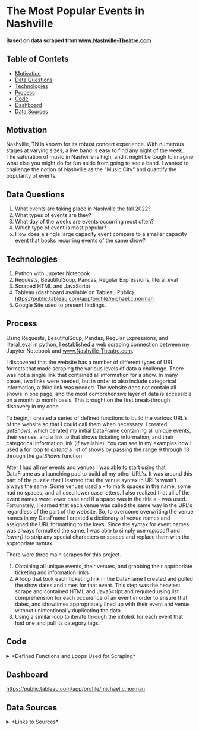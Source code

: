 # The Most Popular Events in Nashville
#### Based on data scraped from www.Nashville-Theatre.com

## Table of Contets
- [Motivation](#Motivation)
- [Data Questions](#Data-Questions)
- [Technologies](#Technologies)
- [Process](#Process)
- [Code](#Code)
- [Dashboard](#Link-to-Dashboard)
- [Data Sources](#Data-Sources)

## Motivation
Nashville, TN is known for its robust concert experience. With numerous stages at varying sizes,  a live band is easy to find any night of the week. The saturation of music in Nashville is high, and it might be tough to imagine what else you might do for fun aside from going to see a band. I wanted to challenge the notion of Nashville as the "Music City" and quantify the popularity of events.


## Data Questions
1. What events are taking place in Nashville the fall 2022?
2. What types of events are they?
3. What day of the weeks are events occurring most often?
4. Which type of event is most popular?
5. How does a single large capacity event compare to a smaller capacity event that books recurring events of the same show?

## Technologies

1. Python with Jupyter Notebook
2. Requests, BeautifulSoup, Pandas, Regular Expressions,
literal_eval
3. Scraped HTML and JavaScript
4. Tableau (dashboard available on Tableau Public). https://public.tableau.com/app/profile/michael.c.norman
5. Google Site used to present findings.


## Process
Using Requests, BeautifulSoup, Pandas, Regular Expressions, and literal_eval in python, I established a web scraping connection between my Jupyter Notebook and www.Nashville-Theatre.com.

I discovered that the website has a number of different types of URL formats that made scraping the various levels of data a challenge. There was not a single link that contained all information for a show. In many cases, two links were needed, but in order to also include categorical information, a third link was needed. The website does not contain all shows in one page, and the most comprehensive layer of data is accessible on a month to month basis. This brought on the first break-through discovery in my code.

To begin, I created a series of defined functions to build the various URL's of the website so that I could call them when necessary. I created *getShows*, which cerated my initial DataFrame containing all unique events, their venues, and a link to that shows ticketing information, and their categorical information link (if available). You can see in my examples how I used a for loop to *extend* a list of shows by passing the range 9 through 13 through the *getShows* function.

After I had all my events and venues I was able to start using that DataFrame as a launching pad to build all my other URL's. It was around this part of the puzzle that I learned that the venue syntax in URL's wasn't always the same. Some venues used a - to mark spaces in the name, some had no spaces, and all used lower case letters. I also realized that all of the event names were lower case and if a space was in the title a - was used. Fortunately, I learned that each venue was called the same way in the URL's regardless of the part of the website. So, to overcome overwriting the venue names in my DataFrame I created a dictionary of venue names and assigned the URL formatting to the keys. Since the syntax for event names was always formatted the same, I was able to simply use *replace()* and *lower()* to strip any special characters or spaces and replace them with the appropriate syntax.  

There were three main scrapes for this project.
1. Obtaining all unique events, their venues, and grabbing their appropriate ticketing and information links
2. A loop that took each ticketing link in the DataFrame I created and pulled the show dates and times for that event. This step was the heaviest scrape and contained HTML and JavaScript and required using list comprehension for each occurence of an event in order to ensure that dates, and showtimes appropriately lined up with their event and venue without unintentionally duplicating the data.
3. Using a similar loop to iterate through the infolink for each event that had one and pull its category tags.

## Code

<details>
  <summary>*Defined Functions and Loops Used for Scraping*</summary>

```
def buildurl(item):
    try :
        return 'https://www.nashville-theatre.com/theaters' + item.find('h3').find('a')['href']
    except :
        return None

def buildticketurl(item):
    try :
        return 'https://www.nashville-theatre.com' + item.find('a',{'class':'category-dperformance'})['href']
    except :
        return None

def buildinfourl(item):
    try :
        return 'https://www.nashville-theatre.com/theaters'+ item.find('h3').find('a')['href']
    except :
        return None

def ticketInfo(soup):
    try :
        dictionary = literal_eval(re.search('var ticketPerformances = ({.+})',soup.prettify()).group(1))
        return dictionary
    except :
        return None

def getShows(month):
  yearlist = []
  New_URL = f'https://www.nashville-theatre.com/category_dates.php?year=2022&month={month}'
  r = requests.get(New_URL, headers=headers)
  nashville_soup = BS(r.text,'html.parser')
  shows = nashville_soup.find_all('div', {'class':'showbloclisting-v2'})
  for item in shows:
      show = {
      'event': item.find('h3').text,
      'venue': item.find('span',{'class':'sbl2-venue'}).text,
      'ticketlink' : buildticketurl(item),
      'infolink': buildinfourl(item)
      }
      yearlist.append(show)
  return yearlist

showlist = []

for monthnum in range(9,13):
    showlist.extend(getShows(monthnum))

show_times = []

for index, row in unique_shows_df.iterrows():
    ticketing = row['ticketlink']
    event = row['event']
    venue = row['venue']
    if ticketing:
        tr = requests.get(ticketing, headers=headers)
        ticket_soup = BS(tr.text,'html.parser')
        dictionary = ticketInfo(ticket_soup)
        location = ticket_soup.find('div',{'class':'locationdesk'}).text
        if dictionary:
            eventlist = []
            venuelist = []
            datelist = []
            timeslist = []
            locationlist = []
            for date,soup in dictionary.items():
                soup = BS(soup)
                eventlist.extend([event for entry in soup.find_all('div',{'class':'fc-perf-time'})])
                venuelist.extend([venue for entry in soup.find_all('div',{'class':'fc-perf-time'})])
                locationlist.extend([location for entry in soup.find_all('div',{'class':'fc-perf-time'})])
                datelist.extend([date for entry in soup.find_all('div',{'class':'fc-perf-time'})])
                timeslist.extend([entry.text for entry in soup.find_all('div',{'class':'fc-perf-time'})])
                shows = {
                  'name' : eventlist,
                  'venue': venuelist,
                  'location' : locationlist,
                  'dates': datelist,
                  'times': timeslist
                     }
                show_times.append(shows)
categories = []

for index, row in names_and_venues.iterrows():
  event = row['event'].replace(':','').replace("lace(' ','-').lower()
  venue = row['venue']
  venue = venue_dict[venue]
  shows_url = f'https://www.nashville-theatre.com/theaters/{venue}/{event}.php'
  r = requests.get(shows_url, headers=headers)
  shows_soup = BS(r.text,'html.parser')
  tags = {
    'name' : [row['event']for entry in shows_soup.find_all('a',{'id':'top-nav-1'})],
    'venue': [row['venue']for entry in shows_soup.find_all('a',{'id':'sub-nav-1'})],
    'tags' : [entry.text for entry in shows_soup.find_all('a', {'clreverse'})]
        }
categories.append(tags)
```
  </details>

## Dashboard

https://public.tableau.com/app/profile/michael.c.norman

## Data Sources
  <details>
    <summary>*Links to Sources*</summary>

    https://www.Nashville-Theatre.com

    *Capacity of Events
    https://en.wikipedia.org/wiki/Bridgestone_Arena
https://www.tpac.org/rentals/james-k-polk-theater/ 
https://www.tpac.org/rentals/andrew-jackson-hall/ 
https://nashvilledowntown.com/go/ascend-amphitheater 
https://www.firstbankamphitheater.com/ 
https://www.opry.com/story/a-look-at-the-6-homes-of-the-grand-ole-opry 
https://ryman.com/about/ 
https://www.visitmusiccity.com/local-business/marathon-music-works-0 
https://www.countrymusichalloffame.org/plan-your-visit/venue-rental/spaces/cma-theater 
https://www.nashvilleauditorium.com/general-information 
https://citywinery.com/nashville/Online/default.asp?BOparam::WScontent::loadArticle::permalink=nashville-venue-information&BOparam::WScontent::loadArticle::context_id=&menu_id=B0A4DA65-1FC7-4AFA-98C5-FD164575AFA1 
https://www.tpac.org/rentals/war-memorial-auditorium/ 
https://www.nashvillesymphony.org/about/schermerhorn-symphony-center/ 
https://en.wikipedia.org/wiki/Zanies_Comedy_Club 
https://www.3rdandlindsley.com/faq/ 
https://www.indieonthemove.com/venues/the-basement-east-nashville-tennessee 
https://www.countrymusichalloffame.org/plan-your-visit/venue-rental/spaces/cma-theater 
https://www.google.com/url?sa=t&rct=j&q=&esrc=s&source=web&cd=&cad=rja&uact=8&ved=2ahUKEwi8lqjzrbr5AhXtkmoFHSrYAuUQFnoECBoQAw&url=https%3A%2F%2Fwww.vanderbilt.edu%2Fstudentcenters%2Freservation-guidelines%2F&usg=AOvVaw3Rj2YhUyW2RvuLH2IEJy1C 
https://exitin.com/booking/ 
https://www.indieonthemove.com/venues/the-end-nashville-tennessee 
https://www.rymanhp.com/property/wildhorse-saloon/ 
https://www.google.com/url?sa=t&rct=j&q=&esrc=s&source=web&cd=&cad=rja&uact=8&ved=2ahUKEwjT4-yCrrr5AhXOgmoFHXZ-CzwQFnoECC8QAQ&url=https%3A%2F%2Fwww.stadiumsofprofootball.com%2Fstadiums%2Fnissan-stadium%2F&usg=AOvVaw0etRSk76pt05BwM65zPyZ6 
https://www.tpac.org/rentals/andrew-johnson-theater/ 
https://www.indieonthemove.com/venues/the-basement-nashville-tennessee 
https://www.google.com/url?sa=t&rct=j&q=&esrc=s&source=web&cd=&cad=rja&uact=8&ved=2ahUKEwjintPZs7r5AhUylmoFHX8YDJYQFnoECB4QAw&url=https%3A%2F%2Fwww.mercylounge.com%2Fabout%2F&usg=AOvVaw3hD9aOrBluh7_v7-N_Q_kN 
  </details>
